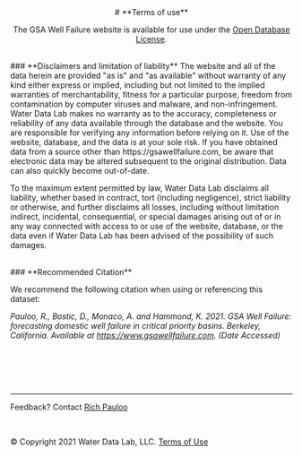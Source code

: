 <link rel="stylesheet" href="https://use.fontawesome.com/releases/v5.14.0/css/all.css" integrity="sha384-gfdkjb5BdAXd+lj+gudLWI+BXq4IuLW5IT+brZEZsLFm++aCMlF1V92rMkPaX4PP" crossorigin="anonymous">

<center>
# **Terms of use**

The GSA Well Failure website is available for use under the <a href = "https://opendatacommons.org/licenses/odbl/summary/" target = "_blank">Open Database License</a>.  
</center>

<br>
### **Disclaimers and limitation of liability**
The website and all of the data herein are provided "as is" and "as available" without warranty of any kind either express or implied, including but not limited to the implied warranties of merchantability, fitness for a particular purpose, freedom from contamination by computer viruses and malware, and non-infringement. Water Data Lab makes no warranty as to the accuracy, completeness or reliability of any data available through the database and the website. You are responsible for verifying any information before relying on it. Use of the website, database, and the data is at your sole risk. If you have obtained data from a source other than https://gsawellfailure.com, be aware that electronic data may be altered subsequent to the original distribution. Data can also quickly become out-of-date.

To the maximum extent permitted by law, Water Data Lab disclaims all liability, whether based in contract, tort (including negligence), strict liability or otherwise, and further disclaims all losses, including without limitation indirect, incidental, consequential, or special damages arising out of or in any way connected with access to or use of the website, database, or the data even if Water Data Lab has been advised of the possibility of such damages.

<br>
### **Recommended Citation**

We recommend the following citation when using or referencing this dataset:  

*Pauloo, R., Bostic, D., Monaco, A. and Hammond, K. 2021. GSA Well Failure: forecasting domestic well failure in critical priority basins. Berkeley, California. Available at https://www.gsawellfailure.com. (Date Accessed)*

<br>
<br>
<br>
<br>

<hr>
<footer>
  <p>Feedback? Contact <a href="mailto:richpauloo@gmail.com">Rich Pauloo</a></p><br>
  <p>© Copyright 2021 Water Data Lab, LLC. <a href = "#terms">Terms of Use</a></p>
</footer>

<br>
<br>